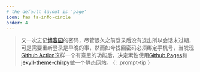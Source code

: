 ```yaml
---
# the default layout is 'page'
icon: fas fa-info-circle
order: 4
---
```


> 又一次忘记[博客园](https://www.cnblogs.com/hiver/)的密码，尽管很久之前登录后没有退出所以会话未过期，可是需要重新登录是早晚的事，然而如今找回密码必须绑定手机号，当发现[Github Action](https://github.com/features/actions)这样一个有意思的功能后，决定索性使用[Github Pages](https://pages.github.com/)和[jekyll-theme-chirpy](https://github.com/cotes2020/jekyll-theme-chirpy)做一个静态网站。
{: .prompt-tip }
